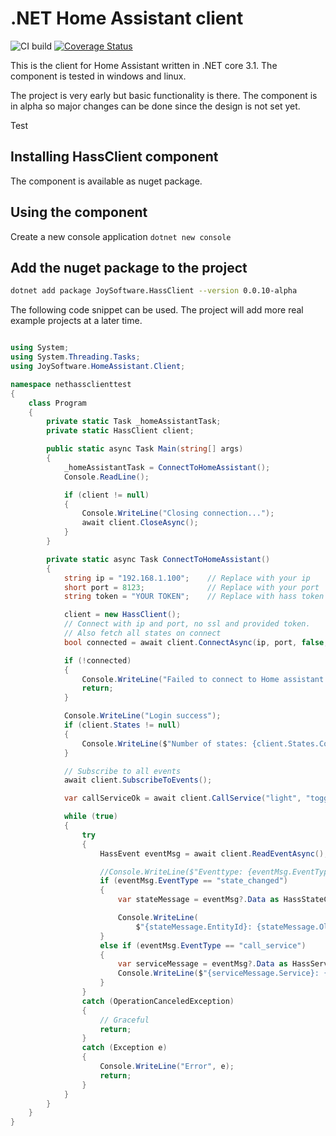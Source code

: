 # .NET Home Assistant client

![CI build](https://github.com/net-daemon/net-hassclient/workflows/CI%20build/badge.svg?branch=master) [![Coverage Status](https://coveralls.io/repos/github/helto4real/go-hassclient/badge.svg?branch=master)](https://coveralls.io/github/helto4real/go-hassclient?branch=master)

This is the client for Home Assistant written in .NET core 3.1. The component is tested in windows and linux.

The project is very early but basic functionality is there. The component is in alpha so major changes can be
done since the design is not set yet.

Test

## Installing HassClient component

The component is available as nuget package.

## Using the component

Create a new console application
`dotnet new console`

## Add the nuget package to the project

```sh
dotnet add package JoySoftware.HassClient --version 0.0.10-alpha
```

The following code snippet can be used. The project will add more real example projects at a later time.

```cs

using System;
using System.Threading.Tasks;
using JoySoftware.HomeAssistant.Client;

namespace nethassclienttest
{
    class Program
    {
        private static Task _homeAssistantTask;
        private static HassClient client;

        public static async Task Main(string[] args)
        {
            _homeAssistantTask = ConnectToHomeAssistant();
            Console.ReadLine();

            if (client != null)
            {
                Console.WriteLine("Closing connection...");
                await client.CloseAsync();
            }
        }

        private static async Task ConnectToHomeAssistant()
        {
            string ip = "192.168.1.100";    // Replace with your ip
            short port = 8123;              // Replace with your port
            string token = "YOUR TOKEN";    // Replace with hass token

            client = new HassClient();
            // Connect with ip and port, no ssl and provided token.
            // Also fetch all states on connect
            bool connected = await client.ConnectAsync(ip, port, false, token, true);

            if (!connected)
            {
                Console.WriteLine("Failed to connect to Home assistant.. bailing...");
                return;
            }

            Console.WriteLine("Login success");
            if (client.States != null)
            {
                Console.WriteLine($"Number of states: {client.States.Count}");
            }

            // Subscribe to all events
            await client.SubscribeToEvents();

            var callServiceOk = await client.CallService("light", "toggle", new { entity_id = "light.tomas_rum" });

            while (true)
            {
                try
                {
                    HassEvent eventMsg = await client.ReadEventAsync();

                    //Console.WriteLine($"Eventtype: {eventMsg.EventType}");
                    if (eventMsg.EventType == "state_changed")
                    {
                        var stateMessage = eventMsg?.Data as HassStateChangedEventData;

                        Console.WriteLine(
                            $"{stateMessage.EntityId}: {stateMessage.OldState.State}->{stateMessage.NewState.State}");
                    }
                    else if (eventMsg.EventType == "call_service")
                    {
                        var serviceMessage = eventMsg?.Data as HassServiceEventData;
                        Console.WriteLine($"{serviceMessage.Service}: {serviceMessage.ServiceData}");
                    }
                }
                catch (OperationCanceledException)
                {
                    // Graceful
                    return;
                }
                catch (Exception e)
                {
                    Console.WriteLine("Error", e);
                    return;
                }
            }
        }
    }
}

```
